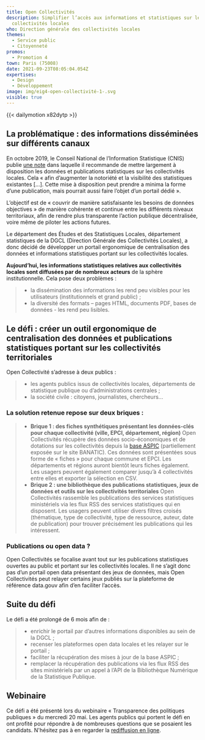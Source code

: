 ```yaml
---
title: Open Collectivités
description: Simplifier l’accès aux informations et statistiques sur les
  collectivités locales
who: Direction générale des collectivités locales
themes:
  - Service public
  - Citoyenneté
promos:
  - Promotion 4
town: Paris (75008)
date: 2021-09-23T08:05:04.054Z
expertises:
  - Design
  - Développement
image: img/eig4-open-collectivité-1-.svg
visible: true
---
```

{{< dailymotion x82dytp >}}

## La problématique : des informations disséminées sur différents canaux

En octobre 2019, le Conseil National de l’Information Statistique (CNIS) publie [une note](https://www.cnis.fr/wp-content/uploads/2020/02/Note-Stat-sur-les-Coll-territoriales-def.pdf) dans laquelle il recommande de mettre largement à disposition les données et publications statistiques sur les collectivités locales. Cela « afin d’augmenter la notoriété et la visibilité des statistiques existantes \[…]. Cette mise à disposition peut prendre a minima la forme d’une publication, mais pourrait aussi faire l’objet d’un portail dédié ».

L’objectif est de « couvrir de manière satisfaisante les besoins de données objectives » de manière cohérente et continue entre les différents niveaux territoriaux, afin de rendre plus transparente l’action publique décentralisée, voire même de piloter les actions futures.

Le département des Études et des Statistiques Locales, département statistiques de la DGCL (Direction Générale des Collectivités Locales), a donc décidé de développer un portail ergonomique de centralisation des données et informations statistiques portant sur les collectivités locales.

**Aujourd’hui, les informations statistiques relatives aux collectivités locales sont diffusées par de nombreux acteurs** de la sphère institutionnelle. Cela pose deux problèmes :

> * la dissémination des informations les rend peu visibles pour les utilisateurs (institutionnels et grand public) ;
> * la diversité des formats – pages HTML, documents PDF, bases de données - les rend peu lisibles.

## Le défi : créer un outil ergonomique de centralisation des données et publications statistiques portant sur les collectivités territoriales

Open Collectivité s’adresse à deux publics :

> * les agents publics issus de collectivités locales, départements de statistique publique ou d’administrations centrales ;
> * la société civile : citoyens, journalistes, chercheurs…

### La solution retenue repose sur deux briques :

> * **Brique 1 : des fiches synthétiques présentant les données-clés pour chaque collectivité (ville, EPCI, département, région)** Open Collectivités récupère des données socio-économiques et de dotations sur les collectivités depuis la [base ASPIC](https://www.data.gouv.fr/fr/datasets/les-donnees-contextuelles-des-intercommunalites-et-autres-structures-territoriales/) (partiellement exposée sur le site BANATIC). Ces données sont présentées sous forme de « fiches » pour chaque commune et EPCI. Les départements et régions auront bientôt leurs fiches également. Les usagers peuvent également comparer jusqu’à 4 collectivités entre elles et exporter la sélection en CSV.
> * **Brique 2 : une bibliothèque des publications statistiques, jeux de données et outils sur les collectivités territoriales** Open Collectivités rassemble les publications des services statistiques ministériels via les flux RSS des services statistiques qui en disposent. Les usagers peuvent utiliser divers filtres croisés (thématique, type de collectivité, type de ressource, auteur, date de publication) pour trouver précisément les publications qui les intéressent.

### Publications ou open data ?

Open Collectivités se focalise avant tout sur les publications statistiques ouvertes au public et portant sur les collectivités locales. Il ne s’agit donc pas d’un portail open data présentant des jeux de données, mais Open Collectivités peut relayer certains jeux publiés sur la plateforme de référence data.gouv afin d’en faciliter l’accès.

## Suite du défi

Le défi a été prolongé de 6 mois afin de :

> * enrichir le portail par d’autres informations disponibles au sein de la DGCL ;
> * recenser les plateformes open data locales et les relayer sur le portail ;
> * faciliter la récupération des mises à jour de la base ASPIC ;
> * remplacer la récupération des publications via les flux RSS des sites ministériels par un appel à l’API de la Bibliothèque Numérique de la Statistique Publique.

## Webinaire

Ce défi a été présenté lors du webinaire « Transparence des politiques publiques » du mercredi 20 mai. Les agents publics qui portent le défi en ont profité pour répondre à de nombreuses questions que se posaient les candidats. N'hésitez pas à en regarder la [rediffusion en ligne](https://app.livestorm.co/demarches-simplifiees/webinaire-eig-6 "Rediffusion du webinaire").